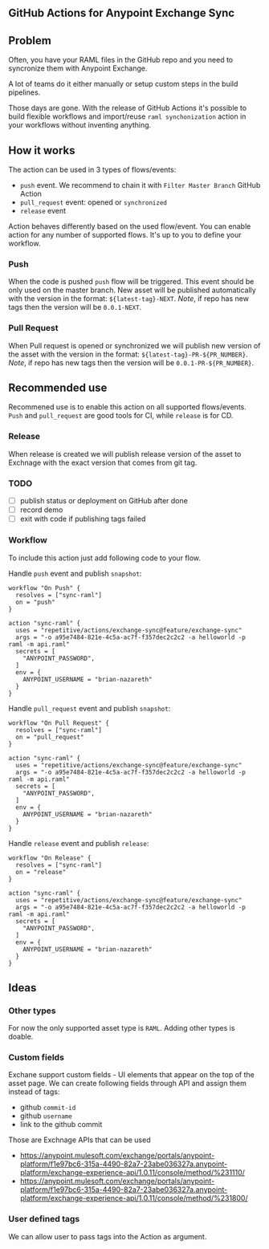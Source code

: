 ## GitHub Actions for Anypoint Exchange Sync

## Problem

Often, you have your RAML files in the GitHub repo and you need to syncronize them
with Anypoint Exchange.

A lot of teams do it either manually or setup custom steps in the build pipelines.

Those days are gone.
With the release of GitHub Actions it's possible to build flexible workflows 
and import/reuse `raml synchonization` action in your workflows without 
inventing anything.

## How it works

The action can be used in 3 types of flows/events:

 - `push` event. We recommend to chain it with `Filter Master Branch` GitHub Action
 - `pull_request` event: opened or `synchronized`
 - `release` event

Action behaves differently based on the used flow/event.
You can enable action for any number of supported flows.
It's up to you to define your workflow.

### Push

When the code is pushed `push` flow will be triggered.
This event should be only used on the master branch.
New asset will be published automatically with the version in the format:
`${latest-tag}-NEXT`. *Note*, if repo has new tags then the version will be `0.0.1-NEXT`. 

### Pull Request

When Pull request is opened or synchronized we will publish new version of the asset
with the version in the format: `${latest-tag}-PR-${PR_NUMBER}`.
*Note*, if repo has new tags then the version will be `0.0.1-PR-${PR_NUMBER}`. 

## Recommended use

Recommened use is to enable this action on all supported flows/events.
`Push` and `pull_request` are good tools for CI, while `release` is for CD.

### Release

When release is created we will publish release version of the asset to Exchnage with the 
exact version that comes from git tag.

### TODO

 - [ ] publish status or deployment on GitHub after done
 - [ ] record demo
 - [ ] exit with code if publishing tags failed

### Workflow

To include this action just add following code to your flow.

Handle `push` event and publish `snapshot`:

```
workflow "On Push" {
  resolves = ["sync-raml"]
  on = "push"
}

action "sync-raml" {
  uses = "repetitive/actions/exchange-sync@feature/exchange-sync"
  args = "-o a95e7484-821e-4c5a-ac7f-f357dec2c2c2 -a helloworld -p raml -m api.raml"
  secrets = [
    "ANYPOINT_PASSWORD",
  ]
  env = {
    ANYPOINT_USERNAME = "brian-nazareth"
  }
}
```

Handle `pull_request` event and publish `snapshot`:

```
workflow "On Pull Request" {
  resolves = ["sync-raml"]
  on = "pull_request"
}

action "sync-raml" {
  uses = "repetitive/actions/exchange-sync@feature/exchange-sync"
  args = "-o a95e7484-821e-4c5a-ac7f-f357dec2c2c2 -a helloworld -p raml -m api.raml"
  secrets = [
    "ANYPOINT_PASSWORD",
  ]
  env = {
    ANYPOINT_USERNAME = "brian-nazareth"
  }
}
```

Handle `release` event and publish `release`:

```
workflow "On Release" {
  resolves = ["sync-raml"]
  on = "release"
}

action "sync-raml" {
  uses = "repetitive/actions/exchange-sync@feature/exchange-sync"
  args = "-o a95e7484-821e-4c5a-ac7f-f357dec2c2c2 -a helloworld -p raml -m api.raml"
  secrets = [
    "ANYPOINT_PASSWORD",
  ]
  env = {
    ANYPOINT_USERNAME = "brian-nazareth"
  }
}
```

## Ideas 

### Other types

For now the only supported asset type is `RAML`.
Adding other types is doable.

### Custom fields

Exchane support custom fields - UI elements that appear on the top of the asset page.
We can create following fields through API and assign them instead of tags:
 
 - github `commit-id`
 - github `username`
 - link to the github commit

 Those are Exchnage APIs that can be used
  - https://anypoint.mulesoft.com/exchange/portals/anypoint-platform/f1e97bc6-315a-4490-82a7-23abe036327a.anypoint-platform/exchange-experience-api/1.0.11/console/method/%231110/
  - https://anypoint.mulesoft.com/exchange/portals/anypoint-platform/f1e97bc6-315a-4490-82a7-23abe036327a.anypoint-platform/exchange-experience-api/1.0.11/console/method/%231800/

 ### User defined tags

 We can allow user to pass tags into the Action as argument. 